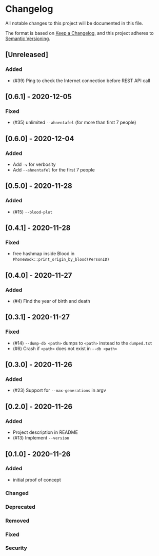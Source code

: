 # Changelog
All notable changes to this project will be documented in this file.

The format is based on [Keep a Changelog](https://keepachangelog.com/en/1.0.0/),
and this project adheres to [Semantic Versioning](https://semver.org/spec/v2.0.0.html).

## [Unreleased]
### Added
- (#39) Ping to check the Internet connection before REST API call

## [0.6.1] - 2020-12-05
### Fixed
- (#35) unlimited `--ahnentafel` (for more than first 7 people)

## [0.6.0] - 2020-12-04
### Added
- Add `-v` for verbosity
- Add `--ahnentafel` for the first 7 people

## [0.5.0] - 2020-11-28
### Added
- (#15) `--blood-plot`

## [0.4.1] - 2020-11-28
### Fixed
- free hashmap inside Blood in `PhoneBook::print_origin_by_blood(PersonID)`

## [0.4.0] - 2020-11-27
### Added
- (#4) Find the year of birth and death

## [0.3.1] - 2020-11-27
### Fixed
- (#14) `--dump-db <path>` dumps to `<path>` instead to the `dumped.txt`
- (#6) Crash if `<path>` does not exist in `--db <path>`

## [0.3.0] - 2020-11-26
### Added
- (#23) Support for `--max-generations` in argv

## [0.2.0] - 2020-11-26
### Added
- Project description in README
- (#13) Implement `--version`

## [0.1.0] - 2020-11-26
### Added
- initial proof of concept

### Changed

### Deprecated

### Removed

### Fixed

### Security
